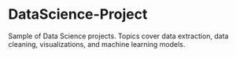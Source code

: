 # DataScience-Project
Sample of Data Science projects. Topics cover data extraction, data cleaning, visualizations, and machine learning models.
